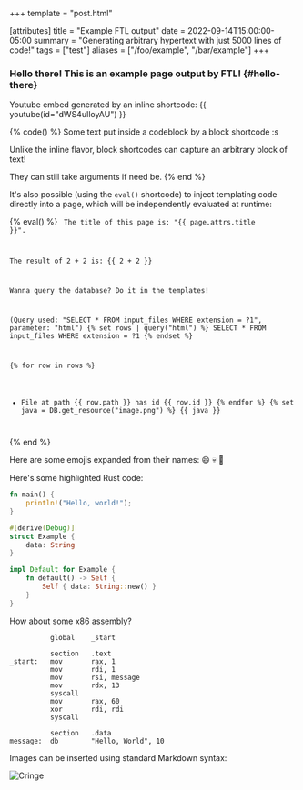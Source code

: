 +++
template = "post.html"

[attributes]
title = "Example FTL output"
date = 2022-09-14T15:00:00-05:00
summary = "Generating arbitrary hypertext with just 5000 lines of code!"
tags = ["test"]
aliases = ["/foo/example", "/bar/example"]
+++

### Hello there! This is an example page output by FTL! {#hello-there}

Youtube embed generated by an inline shortcode: 
{{ youtube(id="dWS4uIloyAU") }}

{% code() %}
Some text put inside a codeblock by a block shortcode :s

Unlike the inline flavor, block shortcodes can capture an arbitrary block of text!

They can still take arguments if need be.
{% end %}

It's also possible (using the `eval()` shortcode) to inject templating code directly into a page, which will be independently evaluated at runtime:

{% eval() %}
<code>
The title of this page is: "{{ page.attrs.title }}".

The result of 2 + 2 is: {{ 2 + 2 }}

Wanna query the database? Do it in the templates!

(Query used: "SELECT * FROM input_files WHERE extension = ?1", parameter: "html")
{% set rows | query("html") %}
SELECT * FROM input_files WHERE extension = ?1
{% endset %}

{% for row in rows %}
- File at path {{ row.path }} has id {{ row.id }}
{% endfor %}
{% set java = DB.get_resource("image.png") %}
{{ java }}
</code>
{% end %}

Here are some emojis expanded from their names: :smile: :skull: :eagle:

Here's some highlighted Rust code:

```rs
fn main() {
    println!("Hello, world!");
}

#[derive(Debug)]
struct Example {
    data: String
}

impl Default for Example {
    fn default() -> Self {
        Self { data: String::new() }
    }
}

```

How about some x86 assembly?
```x86
          global    _start

          section   .text
_start:   mov       rax, 1
          mov       rdi, 1
          mov       rsi, message
          mov       rdx, 13
          syscall
          mov       rax, 60
          xor       rdi, rdi
          syscall

          section   .data
message:  db        "Hello, World", 10
```

Images can be inserted using standard Markdown syntax:

![Cringe](java.png)